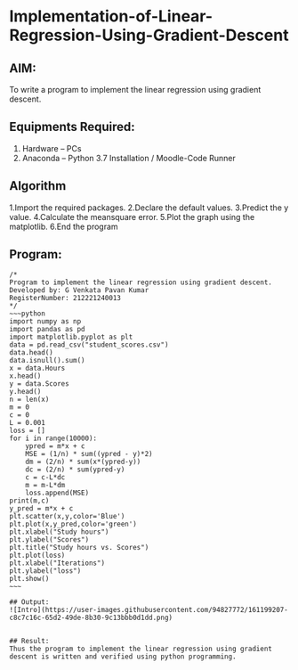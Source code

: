 # Implementation-of-Linear-Regression-Using-Gradient-Descent

## AIM:
To write a program to implement the linear regression using gradient descent.

## Equipments Required:
1. Hardware – PCs
2. Anaconda – Python 3.7 Installation / Moodle-Code Runner

## Algorithm
1.Import the required packages.
2.Declare the default values.
3.Predict the y value.
4.Calculate the meansquare error.
5.Plot the graph using the matplotlib.
6.End the program 

## Program:
```
/*
Program to implement the linear regression using gradient descent.
Developed by: G Venkata Pavan Kumar
RegisterNumber: 212221240013
*/
~~~python
import numpy as np
import pandas as pd
import matplotlib.pyplot as plt
data = pd.read_csv("student_scores.csv")
data.head()
data.isnull().sum()
x = data.Hours
x.head()
y = data.Scores
y.head()
n = len(x)
m = 0
c = 0
L = 0.001
loss = []
for i in range(10000):
    ypred = m*x + c
    MSE = (1/n) * sum((ypred - y)*2)
    dm = (2/n) * sum(x*(ypred-y))
    dc = (2/n) * sum(ypred-y)
    c = c-L*dc
    m = m-L*dm
    loss.append(MSE)
print(m,c)
y_pred = m*x + c
plt.scatter(x,y,color='Blue')
plt.plot(x,y_pred,color='green')
plt.xlabel("Study hours")
plt.ylabel("Scores")
plt.title("Study hours vs. Scores")
plt.plot(loss)
plt.xlabel("Iterations")
plt.ylabel("loss")
plt.show()
~~~

## Output:
![Intro](https://user-images.githubusercontent.com/94827772/161199207-c8c7c16c-65d2-49de-8b30-9c13bbb0d1dd.png)


## Result:
Thus the program to implement the linear regression using gradient descent is written and verified using python programming.

